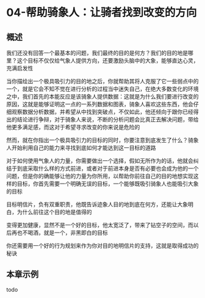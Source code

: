 # 04-帮助骑象人：让骑者找到改变的方向


## 概述

我们还没有回答一个最基本的问题，我们最终的目的是何方？我们的目的地是哪里？这个目标不仅仅给气象人提供方向，还要激励头脑中的大象，能够直达心灵，充满启发性

当你描绘出一个极具吸引力的目的地之后，你就帮助其将人克服了它一些弱点中的一个，就是它会不知不觉在进行分析的过程当中迷失自己，在绝大多数变化的环境之中，我们首先的本能反应是该骑象人提供数据：这就是为什么我们要进行改变的原因，这就是能够证明这一点的一系列数据和图表，骑象人喜欢这些东西，他会仔细观察数据分析数据，并希望从中找到突破点，不仅如此，他还倾向于跟你已经得出的结论进行争辩，对于骑象人来说，不断的分析问题会比真正去解决问题，带给他更多满足感，而这对于希望寻求改变的你来说是危险的

然而，就在你指出一个极具吸引力的目标的同时，你要注意到底发生了什么？骑象人开始利用自己的能力来寻找到底如何才能达到这一目标的道路

对于如何使用气象人的力量，你需要做出一个选择，假如无所作为的话，他就会纠结于到底采取什么样的方式前进，或者对于前进本身是否有必要也会成为他的一个问题，但是你的确能够让他的力量为你所用，以帮助你前往自己的目的地想实现这样的目标，你首先需要一个明确无误的目标，一个能够既吸引骑象人也能吸引大象的目标

目标明信片，负有双重职责，他既告诉迹象人目的地到底在何方，还能让大象明白，为什么前往这个目的地是值得的

变得更加健康，显然不是一个好的目标，他太宽泛了，带来了钻空子的空间，而以后再也不喝酒，就是一个，非黑即白的目标

你还需要用一个好的行为规划来作为你对目的地明信片的支持，这就是取得成功的秘诀

## 本章示例

todo